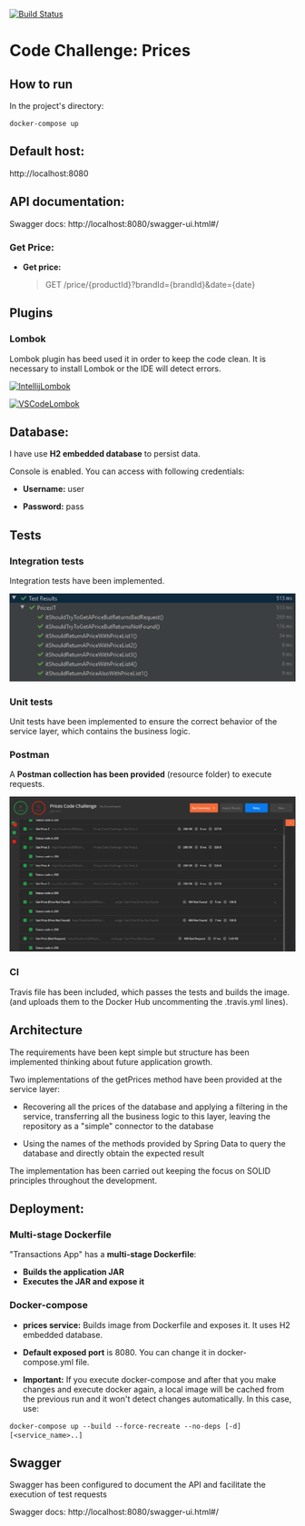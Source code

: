[![Build Status](https://travis-ci.com/alexibro/CodeChallenge.svg?branch=master)](https://travis-ci.com/alexibro/PricesCodeChallenge)

# Code Challenge: Prices

## How to run

In the project's directory:
```
docker-compose up
```

## Default host:

http://localhost:8080

## API documentation:

Swagger docs: http://localhost:8080/swagger-ui.html#/

### Get Price:

* **Get price:**

    > GET /price/{productId}?brandId={brandId}&date={date}
    
## Plugins

### Lombok

Lombok plugin has beed used it in order to keep the code clean. It is necessary to install Lombok or the IDE will detect errors.

[![IntellijLombok](https://img.shields.io/badge/Extension-IntelliJ%20Lombok-yellowgreen.svg)](https://projectlombok.org/setup/intellij)

[![VSCodeLombok](https://img.shields.io/badge/Extension-VSCode%20Lombok-yellowgreen.svg)](https://projectlombok.org/setup/vscode)
    
## Database:

I have use **H2 embedded database** to persist data.

Console is enabled. You can access with following credentials:
    
   * **Username:** user

   * **Password:** pass
   
## Tests

### Integration tests

Integration tests have been implemented.

![Alt text](https://github.com/alexibro/PricesCodeChallenge/blob/master/resources/test-results.PNG)

### Unit tests

Unit tests have been implemented to ensure the correct behavior of the service layer, which contains the business logic.

### Postman

A **Postman collection has been provided** (resource folder) to execute requests.

![Alt text](https://github.com/alexibro/PricesCodeChallenge/blob/master/resources/postman-tests.PNG)

### CI

Travis file has been included, which passes the tests and builds the image.
(and uploads them to the Docker Hub uncommenting the .travis.yml lines). 

## Architecture

The requirements have been kept simple but structure has been implemented thinking about future application growth.

Two implementations of the getPrices method have been provided at the service layer:

* Recovering all the prices of the database and applying a filtering in the service, transferring all the business logic to this layer, leaving the repository as a "simple" connector to the database

* Using the names of the methods provided by Spring Data to query the database and directly obtain the expected result

The implementation has been carried out keeping the focus on SOLID principles throughout the development.

## Deployment:

### Multi-stage Dockerfile

"Transactions App" has a **multi-stage Dockerfile**:

* **Builds the application JAR**
* **Executes the JAR and expose it**

### Docker-compose

* **prices service:** Builds image from Dockerfile and exposes it. 
It uses H2 embedded database.

* **Default exposed port** is 8080. You can change it in docker-compose.yml file.

* **Important:** If you execute docker-compose and after that you make changes and execute docker again, a local image 
will be cached from the previous run and it won't detect changes automatically. In this case, use:

```
docker-compose up --build --force-recreate --no-deps [-d] [<service_name>..]
```

## Swagger

Swagger has been configured to document the API and facilitate the execution of test requests

Swagger docs: http://localhost:8080/swagger-ui.html#/
